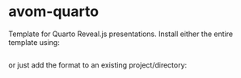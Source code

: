 # avom-quarto

Template for Quarto Reveal.js presentations. Install either the entire template using:

```{quarto use template alesvomacka/avom}
```

or just add the format to an existing project/directory:

```{quarto add alesvomacka/avom}
```
